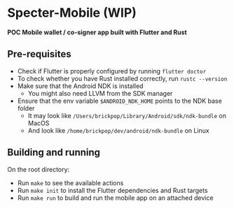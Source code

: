# Specter-Mobile (WIP)

**POC Mobile wallet / co-signer app built with Flutter and Rust**

## Pre-requisites

- Check if Flutter is properly configured by running `flutter doctor`
- To check whether you have Rust installed correctly, run `rustc --version`
- Make sure that the Android NDK is installed
  - You might also need LLVM from the SDK manager
- Ensure that the env variable `$ANDROID_NDK_HOME` points to the NDK base folder
  - It may look like `/Users/brickpop/Library/Android/sdk/ndk-bundle` on MacOS
  - And look like `/home/brickpop/dev/android/ndk-bundle` on Linux

## Building and running

On the root directory:

- Run `make` to see the available actions
- Run `make init` to install the Flutter dependencies and Rust targets
- Run `make run` to build and run the mobile app on an attached device
